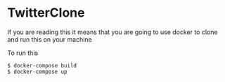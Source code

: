 # TwitterClone

If you are reading this it means that you are going to use docker to clone and run this on your machine

To run this 
```
$ docker-compose build
$ docker-compose up
```
